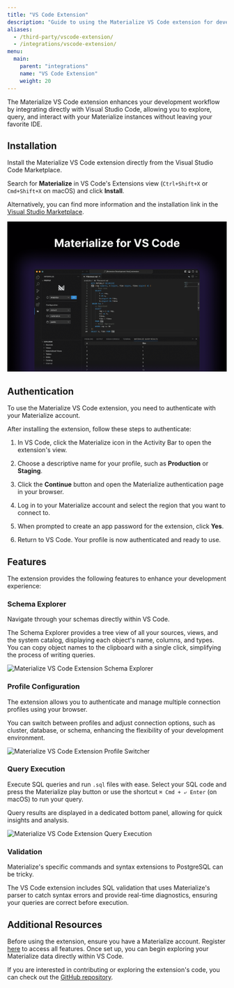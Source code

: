 ```yaml
---
title: "VS Code Extension"
description: "Guide to using the Materialize VS Code extension for development"
aliases:
  - /third-party/vscode-extension/
  - /integrations/vscode-extension/
menu:
  main:
    parent: "integrations"
    name: "VS Code Extension"
    weight: 20
---
```


The Materialize VS Code extension enhances your development workflow by integrating directly with Visual Studio Code, allowing you to explore, query, and interact with your Materialize instances without leaving your favorite IDE.

## Installation

Install the Materialize VS Code extension directly from the Visual Studio Code Marketplace.

Search for **Materialize** in VS Code's Extensions view (`Ctrl+Shift+X` or `Cmd+Shift+X` on macOS) and click **Install**.

Alternatively, you can find more information and the installation link in the [Visual Studio Marketplace](https://marketplace.visualstudio.com/items?itemName=materialize.vscode-materialize).

![Materialize VS Code Extension Overview](https://github.com/MaterializeInc/vscode-extension/blob/main/media/Extension.png?raw=true)

## Authentication

To use the Materialize VS Code extension, you need to authenticate with your Materialize account.

After installing the extension, follow these steps to authenticate:

1. In VS Code, click the Materialize icon in the Activity Bar to open the extension's view.

1. Choose a descriptive name for your profile, such as **Production** or **Staging**.

1. Click the **Continue** button and open the Materialize authentication page in your browser.

1. Log in to your Materialize account and select the region that you want to connect to.

1. When prompted to create an app password for the extension, click **Yes**.

1. Return to VS Code. Your profile is now authenticated and ready to use.

## Features

The extension provides the following features to enhance your development experience:

### Schema Explorer

Navigate through your schemas directly within VS Code.

The Schema Explorer provides a tree view of all your sources, views, and the system catalog, displaying each object's name, columns, and types. You can copy object names to the clipboard with a single click, simplifying the process of writing queries.

![Materialize VS Code Extension Schema Explorer](https://res.cloudinary.com/mzimgcdn/image/upload/v1697472608/SchemaExplorer.gif)

### Profile Configuration

The extension allows you to authenticate and manage multiple connection profiles using your browser.

You can switch between profiles and adjust connection options, such as cluster, database, or schema, enhancing the flexibility of your development environment.

![Materialize VS Code Extension Profile Switcher](https://res.cloudinary.com/mzimgcdn/image/upload/v1697472608/ProfileSwitch.gif)

### Query Execution

Execute SQL queries and run `.sql` files with ease. Select your SQL code and press the Materialize play button or use the shortcut `⌘ Cmd + ⤶ Enter` (on macOS) to run your query.

Query results are displayed in a dedicated bottom panel, allowing for quick insights and analysis.

![Materialize VS Code Extension Query Execution](https://res.cloudinary.com/mzimgcdn/image/upload/v1697472608/Queries.gif)

### Validation

Materialize's specific commands and syntax extensions to PostgreSQL can be tricky.

The VS Code extension includes SQL validation that uses Materialize's parser to catch syntax errors and provide real-time diagnostics, ensuring your queries are correct before execution.

## Additional Resources

Before using the extension, ensure you have a Materialize account. Register [here](https://materialize.com/signup) to access all features. Once set up, you can begin exploring your Materialize data directly within VS Code.

If you are interested in contributing or exploring the extension's code, you can check out the [GitHub repository](https://github.com/MaterializeInc/vscode-extension).
